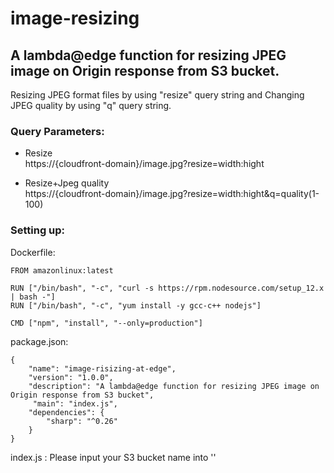 # image-resizing
## A lambda@edge function for resizing JPEG image on Origin response from S3 bucket.
Resizing JPEG format files by using "resize" query string and Changing JPEG quality by using "q" query string.

### Query Parameters:

* Resize  
	https://{cloudfront-domain}/image.jpg?resize=width:hight

*	Resize+Jpeg quality  
https://{cloudfront-domain}/image.jpg?resize=width:hight&q=quality(1-100)
 

### Setting up:
Dockerfile:
```
FROM amazonlinux:latest

RUN ["/bin/bash", "-c", "curl -s https://rpm.nodesource.com/setup_12.x | bash -"]
RUN ["/bin/bash", "-c", "yum install -y gcc-c++ nodejs"]

CMD ["npm", "install", "--only=production"]

```

package.json:
```
{
    "name": "image-risizing-at-edge",
    "version": "1.0.0",
    "description": "A lambda@edge function for resizing JPEG image on Origin response from S3 bucket",
     "main": "index.js",
    "dependencies": {
        "sharp": "^0.26"
    }
}
```

index.js : Please input your S3 bucket name into '<S3 Bucket_Name>'


